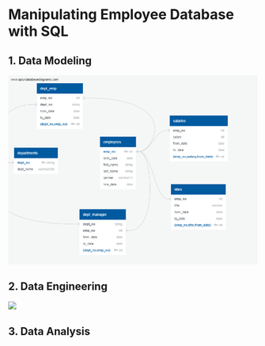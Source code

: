# Manipulating Employee Database with SQL

## 1. Data Modeling

<img src="EmployeeSQL/1. Data Modeling.png" width="800">

## 2. Data Engineering

<img src="EmployeeSQL/1. Data Engineering.sql" width="800">

## 3. Data Analysis
 
